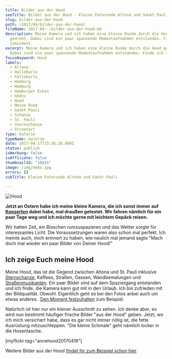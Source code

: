 ```yaml
---
title: Bilder aus der Hood
seoTitle: Bilder aus der Hood - Kleine Fotorunde Altona und Sankt Pauli
slug: bilder-aus-der-hood
path: /2017/04/bilder-aus-der-hood/
fileName: 2017-04---bilder-aus-der-hood.md
description: Meine Kamera und ich haben eine kleine Runde durch die Hood
  gedreht. Dabei sind ein paar spannende Momentaufnahmen entstanden. Finde ich
  zumindest.
excerpt: Meine Kamera und ich haben eine kleine Runde durch die Hood gedreht.
  Dabei sind ein paar spannende Momentaufnahmen entstanden. Finde ich zumindest.
focusKeyword: Hood
labels:
  - Altona
  - HalloKarlo
  - hallokarlo_
  - Hamburg
  - Hamburg
  - Hamburger Ecken
  - hkdns
  - Hood
  - Meine Hood
  - Sankt Pauli
  - Schanze
  - St. Pauli
  - Sternschanze
  - Streetart
type: Galerie
typeName: Galerie
date: 2017-04-17T15:56:36.000Z
status: publish
isWerbung: false
isAffiliate: false
thumbnailId: "16431"
image: /img/demo.jpg
errors: {}
subTitle: Kleine Fotorunde Altona und Sankt Pauli
  
---
```


![Hood](http://cardamonchai.com/wp-content/uploads/2017/04/34098598645_e48b98a1fd_z.jpg)

**Jetzt an Ostern habe ich meine kleine Kamera, die ich sonst immer auf
[Konzerten](/tag/konzert/) dabei habe, mal draußen getestet. Wir fahren nämlich
für ein paar Tage weg und ich möchte gerne mit leichtem Gepäck reisen.**

Wir hatten Zeit, ein Bisschen rumzuspazieren und das Wetter sorgte für
interessantes Licht. Die Voraussetzungen waren also schon mal perfekt. Ich
meinte auch, mich erinnert zu haben, wie neulich mal jemand sagte "Mach doch mal
wieder ein paar Bilder von Deiner Hood!"

## Ich zeige Euch meine Hood

Meine Hood, das ist die Gegend zwischen Altona und St. Pauli inklusive
[Sternschanze](/2017/01/liebe-sternschanze/), Kaffees, Straßen, Gassen,
Wandbemalungen und [Straßenmusikanten](/2017/02/der-strassenmusikant/). Ein paar
Bilder sind auf dem Spaziergang entstanden und ich finde, die Kamera kann gut
mit in den Urlaub. Ich bin zufrieden mit der Bildqualität. Obwohl. Eigentlich
geht es bei den Fotos anbei auch um etwas anderes. 
[Den Moment festzuhalten](/2017/04/vergaenglichkeit-des-augenblicks/) zum
Beispiel.

Natürlich ist hier nur ein kleiner Ausschnitt zu sehen. Ich denke aber, es wird
nun bestimmt häufiger frische Bilder "aus der Hood" geben. Jetzt, wo ich mich
versichert habe, dass es gar nicht immer nötig ist, die fette Ausrüstung
mitzuschleppen. "Die kleine Schmale" geht nämlich locker in die Hosentasche.

[myflickr tag="annehood20170416"]

Weitere Bilder aus der Hood
[findet Ihr zum Beispiel schon hier](/2017/01/hamburger-streetart/).

  